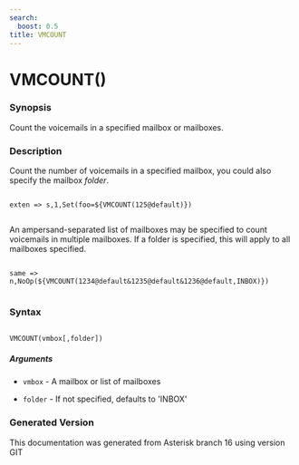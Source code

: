 ```yaml
---
search:
  boost: 0.5
title: VMCOUNT
---
```


# VMCOUNT()

### Synopsis

Count the voicemails in a specified mailbox or mailboxes.

### Description

Count the number of voicemails in a specified mailbox, you could also specify the mailbox _folder_.<br>

``` title="Example: Mailbox folder count"

exten => s,1,Set(foo=${VMCOUNT(125@default)})


```
An ampersand-separated list of mailboxes may be specified to count voicemails in multiple mailboxes. If a folder is specified, this will apply to all mailboxes specified.<br>

``` title="Example: Multiple mailbox inbox count"

same => n,NoOp(${VMCOUNT(1234@default&1235@default&1236@default,INBOX)})


```

### Syntax


```

VMCOUNT(vmbox[,folder])
```
##### Arguments


* `vmbox` - A mailbox or list of mailboxes<br>

* `folder` - If not specified, defaults to 'INBOX'<br>


### Generated Version

This documentation was generated from Asterisk branch 16 using version GIT 